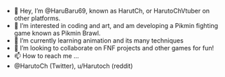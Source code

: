 - 👋 Hey, I’m @HaruBaru69, known as HarutCh, or HarutoChVtuber on other platforms.
- 👀 I’m interested in coding and art, and am developing a Pikmin fighting game known as Pikmin Brawl.
- 🌱 I’m currently learning animation and its many techniques
- 💞️ I’m looking to collaborate on FNF projects and other games for fun!
- 📫 How to reach me ...
- @HarutoCh (Twitter), u/Harutoch (reddit)

<!---
HaruBaru69/HaruBaru69 is a ✨ special ✨ repository because its `README.md` (this file) appears on your GitHub profile.
You can click the Preview link to take a look at your changes.
--->

